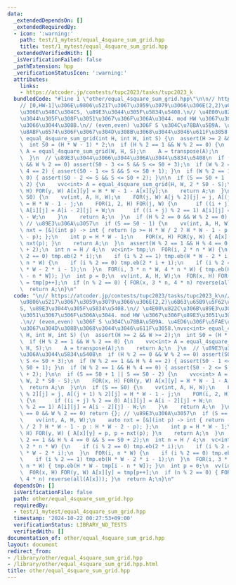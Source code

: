 ```yaml
---
data:
  _extendedDependsOn: []
  _extendedRequiredBy:
  - icon: ':warning:'
    path: test/1_mytest/equal_4square_sum_grid.hpp
    title: test/1_mytest/equal_4square_sum_grid.hpp
  _extendedVerifiedWith: []
  _isVerificationFailed: false
  _pathExtension: hpp
  _verificationStatusIcon: ':warning:'
  attributes:
    links:
    - https://atcoder.jp/contests/tupc2023/tasks/tupc2023_k
  bundledCode: "#line 1 \"other/equal_4square_sum_grid.hpp\"\n\n// https://atcoder.jp/contests/tupc2023/tasks/tupc2023_k\n\
    // [0,HW-1]\u306E\u9806\u5217\u3067\u3059\u3079\u3066\u306E(2,2)\u6B63\u65B9\u5F62\
    \u306E\u548C\u304CS, \u89E3\u3044\u305F\u5834\u5408.\n// \u4E00\u822C\u306B\u89E3\
    \u3044\u305F\u308F\u3051\u3067\u306F\u306A\u3044. mod HW \u3067\u306F\u89E3\u3051\
    \u3066\u3044\u308B.\n// (even,even) \u306F S \u304C\u78BA\u5B9A. \u4ED6\u306F\u5FAE\
    \u8ABF\u6574\u306F\u3067\u304D\u308B\u3068\u3044\u3046\u611F\u3058.\nvvc<int>\
    \ equal_4square_sum_grid(int H, int W, int S) {\n  assert(H >= 2 && W >= 2);\n\
    \  int S0 = (H * W - 1) * 2;\n  if (H % 2 == 1 && W % 2 == 0) {\n    vvc<int>\
    \ A = equal_4square_sum_grid(W, H, S);\n    A = transpose(A);\n    return A;\n\
    \  }\n  // \u89E3\u3044\u3066\u3044\u306A\u3044\u5834\u5408\n  if (H % 2 == 0\
    \ && W % 2 == 0) assert(S0 - 3 <= S && S <= S0 + 3);\n  if (W % 2 == 1 && H %\
    \ 4 == 2) { assert(S0 - 1 <= S && S <= S0 + 1); }\n  if (W % 2 == 1 && H % 4 ==\
    \ 0) { assert(S0 - 2 <= S && S <= S0 + 2); }\n\n  if (S == S0 + 1 || S == S0 -\
    \ 2) {\n    vvc<int> A = equal_4square_sum_grid(H, W, 2 * S0 - S);\n    FOR(x,\
    \ H) FOR(y, W) A[x][y] = H * W - 1 - A[x][y];\n    return A;\n  }\n\n  if (S ==\
    \ S0) {\n    vv(int, A, H, W);\n    FOR(j, W) A[j % 2][j] = j, A[(j + 1) % 2][j]\
    \ = H * W - 1 - j;\n    FOR(i, 2, H) FOR(j, W) {\n      if ((i + j) % 2 == 0)\
    \ A[i][j] = A[i - 2][j] + W;\n      if ((i + j) % 2 == 1) A[i][j] = A[i - 2][j]\
    \ - W;\n    }\n    return A;\n  }\n  if (H % 2 == 0 && W % 2 == 0) return {};\
    \ // \u89E3\u306A\u3057\n  if (S == S0 - 1) {\n    vv(int, A, H, W);\n    auto\
    \ nxt = [&](int p) -> int { return (p >= H * W / 2 ? H * W - 1 - p : H * W - 2\
    \ - p); };\n    int p = H * W - 1;\n    FOR(x, H) FOR(y, W) { A[x][y] = p, p =\
    \ nxt(p); }\n    return A;\n  }\n  assert(W % 2 == 1 && H % 4 == 0 && S == S0\
    \ + 2);\n  int n = H / 4;\n  vc<int> tmp;\n  FOR(i, 2 * n * W) {\n    if (i %\
    \ 2 == 0) tmp.eb(2 * i);\n    if (i % 2 == 1) tmp.eb(H * W - 2 * i);\n  }\n  FOR(i,\
    \ n * W) {\n    if (i % 2 == 0) tmp.eb(2 * i + 1);\n    if (i % 2 == 1) tmp.eb(H\
    \ * W - 2 * i - 1);\n  }\n  FOR(i, 3 * n * W, 4 * n * W) { tmp.eb(H * W - tmp[i\
    \ - n * W]); }\n  int p = 0;\n  vv(int, A, H, W);\n  FOR(x, H) FOR(y, W) A[x][y]\
    \ = tmp[p++];\n  if (n % 2 == 0) { FOR(x, 3 * n, 4 * n) reverse(all(A[x])); }\n\
    \  return A;\n}\n"
  code: "\n// https://atcoder.jp/contests/tupc2023/tasks/tupc2023_k\n// [0,HW-1]\u306E\
    \u9806\u5217\u3067\u3059\u3079\u3066\u306E(2,2)\u6B63\u65B9\u5F62\u306E\u548C\u304C\
    S, \u89E3\u3044\u305F\u5834\u5408.\n// \u4E00\u822C\u306B\u89E3\u3044\u305F\u308F\
    \u3051\u3067\u306F\u306A\u3044. mod HW \u3067\u306F\u89E3\u3051\u3066\u3044\u308B\
    .\n// (even,even) \u306F S \u304C\u78BA\u5B9A. \u4ED6\u306F\u5FAE\u8ABF\u6574\u306F\
    \u3067\u304D\u308B\u3068\u3044\u3046\u611F\u3058.\nvvc<int> equal_4square_sum_grid(int\
    \ H, int W, int S) {\n  assert(H >= 2 && W >= 2);\n  int S0 = (H * W - 1) * 2;\n\
    \  if (H % 2 == 1 && W % 2 == 0) {\n    vvc<int> A = equal_4square_sum_grid(W,\
    \ H, S);\n    A = transpose(A);\n    return A;\n  }\n  // \u89E3\u3044\u3066\u3044\
    \u306A\u3044\u5834\u5408\n  if (H % 2 == 0 && W % 2 == 0) assert(S0 - 3 <= S &&\
    \ S <= S0 + 3);\n  if (W % 2 == 1 && H % 4 == 2) { assert(S0 - 1 <= S && S <=\
    \ S0 + 1); }\n  if (W % 2 == 1 && H % 4 == 0) { assert(S0 - 2 <= S && S <= S0\
    \ + 2); }\n\n  if (S == S0 + 1 || S == S0 - 2) {\n    vvc<int> A = equal_4square_sum_grid(H,\
    \ W, 2 * S0 - S);\n    FOR(x, H) FOR(y, W) A[x][y] = H * W - 1 - A[x][y];\n  \
    \  return A;\n  }\n\n  if (S == S0) {\n    vv(int, A, H, W);\n    FOR(j, W) A[j\
    \ % 2][j] = j, A[(j + 1) % 2][j] = H * W - 1 - j;\n    FOR(i, 2, H) FOR(j, W)\
    \ {\n      if ((i + j) % 2 == 0) A[i][j] = A[i - 2][j] + W;\n      if ((i + j)\
    \ % 2 == 1) A[i][j] = A[i - 2][j] - W;\n    }\n    return A;\n  }\n  if (H % 2\
    \ == 0 && W % 2 == 0) return {}; // \u89E3\u306A\u3057\n  if (S == S0 - 1) {\n\
    \    vv(int, A, H, W);\n    auto nxt = [&](int p) -> int { return (p >= H * W\
    \ / 2 ? H * W - 1 - p : H * W - 2 - p); };\n    int p = H * W - 1;\n    FOR(x,\
    \ H) FOR(y, W) { A[x][y] = p, p = nxt(p); }\n    return A;\n  }\n  assert(W %\
    \ 2 == 1 && H % 4 == 0 && S == S0 + 2);\n  int n = H / 4;\n  vc<int> tmp;\n  FOR(i,\
    \ 2 * n * W) {\n    if (i % 2 == 0) tmp.eb(2 * i);\n    if (i % 2 == 1) tmp.eb(H\
    \ * W - 2 * i);\n  }\n  FOR(i, n * W) {\n    if (i % 2 == 0) tmp.eb(2 * i + 1);\n\
    \    if (i % 2 == 1) tmp.eb(H * W - 2 * i - 1);\n  }\n  FOR(i, 3 * n * W, 4 *\
    \ n * W) { tmp.eb(H * W - tmp[i - n * W]); }\n  int p = 0;\n  vv(int, A, H, W);\n\
    \  FOR(x, H) FOR(y, W) A[x][y] = tmp[p++];\n  if (n % 2 == 0) { FOR(x, 3 * n,\
    \ 4 * n) reverse(all(A[x])); }\n  return A;\n}\n"
  dependsOn: []
  isVerificationFile: false
  path: other/equal_4square_sum_grid.hpp
  requiredBy:
  - test/1_mytest/equal_4square_sum_grid.hpp
  timestamp: '2024-10-22 00:27:53+09:00'
  verificationStatus: LIBRARY_NO_TESTS
  verifiedWith: []
documentation_of: other/equal_4square_sum_grid.hpp
layout: document
redirect_from:
- /library/other/equal_4square_sum_grid.hpp
- /library/other/equal_4square_sum_grid.hpp.html
title: other/equal_4square_sum_grid.hpp
---
```

